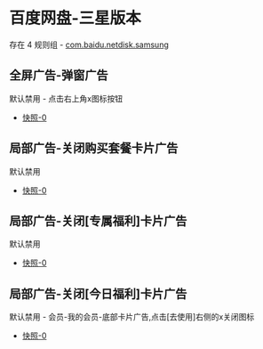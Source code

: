 # 百度网盘-三星版本

存在 4 规则组 - [com.baidu.netdisk.samsung](/src/apps/com.baidu.netdisk.samsung.ts)

## 全屏广告-弹窗广告

默认禁用 - 点击右上角x图标按钮

- [快照-0](https://i.gkd.li/i/12738331)

## 局部广告-关闭购买套餐卡片广告

默认禁用

- [快照-0](https://i.gkd.li/i/12738388)

## 局部广告-关闭[专属福利]卡片广告

默认禁用

- [快照-0](https://i.gkd.li/i/12738404)

## 局部广告-关闭[今日福利]卡片广告

默认禁用 - 会员-我的会员-底部卡片广告,点击[去使用]右侧的x关闭图标

- [快照-0](https://i.gkd.li/i/12738449)
